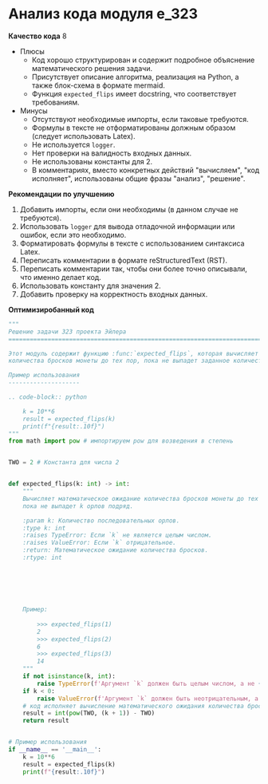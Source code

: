 # Анализ кода модуля e_323

**Качество кода**
8
- Плюсы
    - Код хорошо структурирован и содержит подробное объяснение математического решения задачи.
    - Присутствует описание алгоритма, реализация на Python, а также блок-схема в формате mermaid.
    - Функция `expected_flips` имеет docstring, что соответствует требованиям.
- Минусы
    - Отсутствуют необходимые импорты, если таковые требуются.
    -  Формулы в тексте не отформатированы должным образом (следует использовать Latex).
    - Не используется `logger`.
    - Нет проверки на валидность входных данных.
    - Не использованы константы для 2.
    - В комментариях, вместо конкретных действий "вычисляем", "код исполняет", использованы общие фразы "анализ", "решение".

**Рекомендации по улучшению**
1.  Добавить импорты, если они необходимы (в данном случае не требуются).
2.  Использовать `logger` для вывода отладочной информации или ошибок, если это необходимо.
3.  Форматировать формулы в тексте с использованием синтаксиса Latex.
4.  Переписать комментарии в формате reStructuredText (RST).
5.  Переписать комментарии так, чтобы они более точно описывали, что именно делает код.
6.  Использовать константу для значения 2.
7.  Добавить проверку на корректность входных данных.

**Оптимизиробанный код**
```python
"""
Решение задачи 323 проекта Эйлера
=========================================================================================

Этот модуль содержит функцию :func:`expected_flips`, которая вычисляет математическое ожидание
количества бросков монеты до тех пор, пока не выпадет заданное количество орлов подряд.

Пример использования
--------------------

.. code-block:: python

    k = 10**6
    result = expected_flips(k)
    print(f"{result:.10f}")
"""
from math import pow # импортируем pow для возведения в степень


TWO = 2 # Константа для числа 2


def expected_flips(k: int) -> int:
    """
    Вычисляет математическое ожидание количества бросков монеты до тех пор,
    пока не выпадет k орлов подряд.

    :param k: Количество последовательных орлов.
    :type k: int
    :raises TypeError: Если `k` не является целым числом.
    :raises ValueError: Если `k` отрицательное.
    :return: Математическое ожидание количества бросков.
    :rtype: int
    
    
    
    
    
    
    Пример:
     
        >>> expected_flips(1)
        2
        >>> expected_flips(2)
        6
        >>> expected_flips(3)
        14
    """
    if not isinstance(k, int):
        raise TypeError(f'Аргумент `k` должен быть целым числом, а не {type(k)}')
    if k < 0:
        raise ValueError(f'Аргумент `k` должен быть неотрицательным, а не {k}')
    # код исполняет вычисление математического ожидания количества бросков монеты
    result = int(pow(TWO, (k + 1)) - TWO)
    return result


# Пример использования
if __name__ == '__main__':
    k = 10**6
    result = expected_flips(k)
    print(f"{result:.10f}")
```
